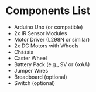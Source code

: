 # Components List

- Arduino Uno (or compatible)
- 2x IR Sensor Modules
- Motor Driver (L298N or similar)
- 2x DC Motors with Wheels
- Chassis
- Caster Wheel
- Battery Pack (e.g., 9V or 6xAA)
- Jumper Wires
- Breadboard (optional)
- Switch (optional) 